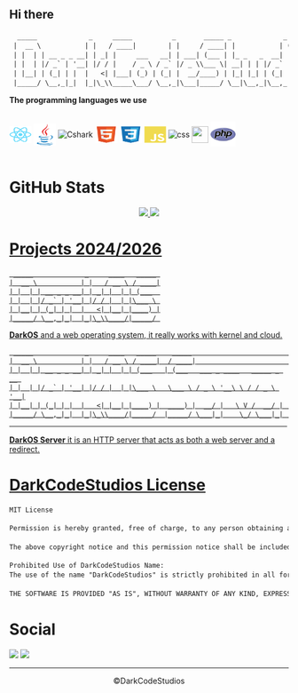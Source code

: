 ## Hi there 
```txt
  _____             _     _____          _       _____ _             _ _             _______                   
 |  __ \           | |   / ____|        | |     / ____| |           | (_)           |__   __|                  
 | |  | | __ _ _ __| | _| |     ___   __| | ___| (___ | |_ _   _  __| |_  ___  ___     | | ___  __ _ _ __ ___  
 | |  | |/ _` | '__| |/ / |    / _ \ / _` |/ _ \\___ \| __| | | |/ _` | |/ _ \/ __|    | |/ _ \/ _` | '_ ` _ \ 
 | |__| | (_| | |  |   <| |___| (_) | (_| |  __/____) | |_| |_| | (_| | | (_) \__ \    | |  __/ (_| | | | | | |
 |_____/ \__,_|_|  |_|\_\\_____\___/ \__,_|\___|_____/ \__|\__,_|\__,_|_|\___/|___/    |_|\___|\__,_|_| |_| |_|
 ```                                                                                                              
                                                                                                               
**The programming languages we use**
<div style="display: inline_block"><br>
  <img align="center" alt="React" height="30" width="40" src="https://raw.githubusercontent.com/devicons/devicon/master/icons/react/react-original.svg">
  <img align="center" alt="java" height="40" width="40" src="https://raw.githubusercontent.com/devicons/devicon/master/icons/java/java-original.svg">
  <img align="center" alt="Cshark" height="30" width="30" src="https://user-images.githubusercontent.com/99184393/180462270-ea4a249c-627c-4479-9431-5c3fd25454c4.png">
  <img align="center" alt="Html" height="30" width="40" src="https://raw.githubusercontent.com/devicons/devicon/master/icons/html5/html5-original.svg">
  <img align="center" alt="css" height="30" width="40" src="https://raw.githubusercontent.com/devicons/devicon/master/icons/css3/css3-original.svg">
  <img align="center" alt="js" height="30" width="40" src="https://raw.githubusercontent.com/devicons/devicon/master/icons/javascript/javascript-plain.svg">
  <img align="center" alt="css" height="30" width="30" src="https://user-images.githubusercontent.com/99184393/201854074-917b3994-ea11-447a-86f9-d7a9e4969f0c.png">
  <img align="center" alt="" height="30" width="30" src="https://user-images.githubusercontent.com/99184393/177784603-d69e9d02-721a-4bce-b9b3-949165d2edeb.png">
  <img align="center" alt="" height="45" width="45" src="https://raw.githubusercontent.com/devicons/devicon/master/icons/php/php-original.svg" alt="php"/>

</div>
 <br />
 <h1>GitHub Stats</h1>
<div align="center">
  <a href="https://github.com/DarkCodeStudios">
  <img height="180em" src="https://github-readme-stats.vercel.app/api?username=DarkCodeStudios&show_icons=true&theme=radical"/>
 <img height="180em" src="https://github-readme-stats.vercel.app/api/top-langs/?username=DarkCodeStudios&layout=compact"/>
</div>
<div> 
</div>
<h1>Projects 2024/2026</h1>

 ```
  _____             _     ____   _____ 
 |  __ \           | |   / __ \ / ____|
 | |  | | __ _ _ __| | _| |  | | (___  
 | |  | |/ _` | '__| |/ / |  | |\___ \ 
 | |__| | (_| | |  |   <| |__| |____) |
 |_____/ \__,_|_|  |_|\_\\____/|_____/ 
 ```
**DarkOS**
 and a web operating system, it really works with kernel and cloud.

 ```
  _____             _     ____   _____    _____                          
 |  __ \           | |   / __ \ / ____|  / ____|                         
 | |  | | __ _ _ __| | _| |  | | (___   | (___   ___ _ ____   _____ _ __ 
 | |  | |/ _` | '__| |/ / |  | |\___ \   \___ \ / _ \ '__\ \ / / _ \ '__|
 | |__| | (_| | |  |   <| |__| |____) |  ____) |  __/ |   \ V /  __/ |   
 |_____/ \__,_|_|  |_|\_\\____/|_____/  |_____/ \___|_|    \_/ \___|_|   
                                                                       
 ```
**DarkOS Server**
it is an HTTP server that acts as both a web server and a redirect.

 <h1>DarkCodeStudios License</h1>
 
```txt
MIT License

Permission is hereby granted, free of charge, to any person obtaining a copy of this software and associated documentation files (the "Software"), to deal in the Software without restriction, including without limitation the rights to use, copy, modify, merge, publish, distribute, sublicense, and/or sell copies of the Software, and to permit persons to whom the Software is furnished to do so, subject to the following conditions:

The above copyright notice and this permission notice shall be included in all copies or substantial portions of the Software.

Prohibited Use of DarkCodeStudios Name:
The use of the name "DarkCodeStudios" is strictly prohibited in all forms, including but not limited to advertising, branding, and promotional materials. Any reference to "DarkCodeStudios" must be removed prior to distribution or publication.

THE SOFTWARE IS PROVIDED "AS IS", WITHOUT WARRANTY OF ANY KIND, EXPRESS OR IMPLIED, INCLUDING BUT NOT LIMITED TO THE WARRANTIES OF MERCHANTABILITY, FITNESS FOR A PARTICULAR PURPOSE AND NONINFRINGEMENT. IN NO EVENT SHALL THE AUTHORS OR COPYRIGHT HOLDERS BE LIABLE FOR ANY CLAIM, DAMAGES OR OTHER LIABILITY, WHETHER IN AN ACTION OF CONTRACT, TORT OR OTHERWISE, ARISING FROM, OUT OF OR IN CONNECTION WITH THE SOFTWARE OR THE USE OR OTHER DEALINGS IN THE SOFTWARE.
```

 <h1>Social</h1>
 <a href="https://www.youtube.com/@DARKKCODE" target="_blank"><img src="https://img.shields.io/badge/YouTube-E4405F?style=for-the-badge&logo=youtube&logoColor=white" target="_blank"></a> 
</a>
  <a href = "mailto:darkoshelp@gmail.com"><img src="https://img.shields.io/badge/-Gmail-%23333?style=for-the-badge&logo=gmail&logoColor=white" target="_blank"></a>
<hr />


<p align="center">&copyDarkCodeStudios</p>
